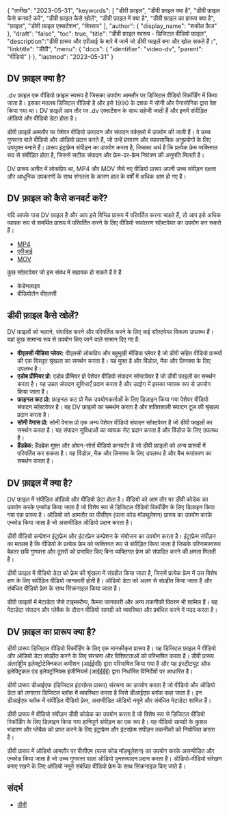 {
"तारीख": "2023-05-31",
  "keywords": [
"डीवी फ़ाइल",
"डीवी फ़ाइल क्या है",
"डीवी फ़ाइल कैसे कनवर्ट करें",
"डीवी फ़ाइल कैसे खोलें",
"डीवी फ़ाइल में क्या है",
"डीवी फ़ाइल का प्रारूप क्या है",
"फ़ाइल",
"डीवी फ़ाइल एक्सटेंशन",
"विस्तार"
],
  "author": {
"display_name": "शकील फ़ैज़"
},
"draft": "false",
"toc": true,
"title": "डीवी फ़ाइल स्वरूप - डिजिटल वीडियो फ़ाइल",
  "description":"डीवी प्रारूप और एपीआई के बारे में जानें जो डीवी फाइलें बना और खोल सकते हैं।",
"linktitle": "डीवी",
  "menu": {
    "docs": {
      "identifier": "video-dv",
"parent": "वीडियो"
}
},
"lastmod": "2023-05-31"
}

## DV फ़ाइल क्या है?

.dv फ़ाइल एक वीडियो फ़ाइल स्वरूप है जिसका उपयोग आमतौर पर डिजिटल वीडियो रिकॉर्डिंग में किया जाता है। इसका मतलब डिजिटल वीडियो है और इसे 1990 के दशक में सोनी और पैनासोनिक द्वारा पेश किया गया था। DV फ़ाइलें आम तौर पर .dv एक्सटेंशन के साथ सहेजी जाती हैं और इनमें संपीड़ित ऑडियो और वीडियो डेटा होता है।

डीवी फ़ाइलें आमतौर पर पेशेवर वीडियो उत्पादन और संपादन वर्कफ़्लो में उपयोग की जाती हैं। वे उच्च गुणवत्ता वाले वीडियो और ऑडियो प्रदान करते हैं, जो उन्हें प्रसारण और व्यावसायिक अनुप्रयोगों के लिए उपयुक्त बनाते हैं। प्रारूप इंट्राफ्रेम संपीड़न का उपयोग करता है, जिसका अर्थ है कि प्रत्येक फ्रेम व्यक्तिगत रूप से संपीड़ित होता है, जिससे सटीक संपादन और फ्रेम-दर-फ्रेम नियंत्रण की अनुमति मिलती है।

DV प्रारूप अतीत में लोकप्रिय था, MP4 और MOV जैसे नए वीडियो प्रारूप अपनी उच्च संपीड़न दक्षता और आधुनिक उपकरणों के साथ संगतता के कारण हाल के वर्षों में अधिक आम हो गए हैं।

## DV फ़ाइल को कैसे कनवर्ट करें?

यदि आपके पास DV फ़ाइल है और आप इसे विभिन्न प्रारूप में परिवर्तित करना चाहते हैं, तो आप इसे अधिक व्यापक रूप से समर्थित प्रारूप में परिवर्तित करने के लिए वीडियो रूपांतरण सॉफ़्टवेयर का उपयोग कर सकते हैं।

- [MP4](/hi/वीडियो/mp4/)
- [एवीआई](/hi/वीडियो/एवीआई/)
- [MOV](/hi/वीडियो/mov/)

कुछ सॉफ़्टवेयर जो इस संबंध में सहायक हो सकते हैं वे हैं

- केडेनलाइव
- वीडियोलैन वीएलसी

## डीवी फ़ाइल कैसे खोलें?

DV फ़ाइलों को चलाने, संपादित करने और परिवर्तित करने के लिए कई सॉफ़्टवेयर विकल्प उपलब्ध हैं। यहां कुछ सामान्य रूप से उपयोग किए जाने वाले सामान दिए गए हैं:

- **वीएलसी मीडिया प्लेयर:** वीएलसी लोकप्रिय और बहुमुखी मीडिया प्लेयर है जो डीवी सहित वीडियो प्रारूपों की एक विस्तृत श्रृंखला का समर्थन करता है। यह मुफ़्त है और विंडोज़, मैक और लिनक्स के लिए उपलब्ध है।
- **एडोब प्रीमियर प्रो:** एडोब प्रीमियर प्रो पेशेवर वीडियो संपादन सॉफ्टवेयर है जो डीवी फाइलों का समर्थन करता है। यह उन्नत संपादन सुविधाएँ प्रदान करता है और उद्योग में इसका व्यापक रूप से उपयोग किया जाता है।
- **फ़ाइनल कट प्रो:** फ़ाइनल कट प्रो मैक उपयोगकर्ताओं के लिए डिज़ाइन किया गया पेशेवर वीडियो संपादन सॉफ़्टवेयर है। यह DV फ़ाइलों का समर्थन करता है और शक्तिशाली संपादन टूल की श्रृंखला प्रदान करता है।
- **सोनी वेगास प्रो:** सोनी वेगास प्रो एक अन्य पेशेवर वीडियो संपादन सॉफ्टवेयर है जो डीवी फाइलों का समर्थन करता है। यह संपादन सुविधाओं का व्यापक सेट प्रदान करता है और विंडोज़ के लिए उपलब्ध है।
- **हैंडब्रेक:** हैंडब्रेक मुफ़्त और ओपन-सोर्स वीडियो कनवर्टर है जो डीवी फ़ाइलों को अन्य प्रारूपों में परिवर्तित कर सकता है। यह विंडोज़, मैक और लिनक्स के लिए उपलब्ध है और बैच रूपांतरण का समर्थन करता है।

## DV फ़ाइल में क्या है?

DV फ़ाइल में संपीड़ित ऑडियो और वीडियो डेटा होता है। वीडियो को आम तौर पर डीवी कोडेक का उपयोग करके एन्कोड किया जाता है जो विशेष रूप से डिजिटल वीडियो रिकॉर्डिंग के लिए डिज़ाइन किया गया एक प्रारूप है। ऑडियो को आमतौर पर पीसीएम (पल्स कोड मॉड्यूलेशन) प्रारूप का उपयोग करके एन्कोड किया जाता है जो असम्पीडित ऑडियो प्रदान करता है।

डीवी वीडियो कम्प्रेशन इंट्राफ्रेम और इंटरफ्रेम कम्प्रेशन के संयोजन का उपयोग करता है। इंट्राफ्रेम संपीड़न का मतलब है कि वीडियो के प्रत्येक फ्रेम को व्यक्तिगत रूप से संपीड़ित किया जाता है जिसके परिणामस्वरूप बेहतर छवि गुणवत्ता और दूसरों को प्रभावित किए बिना व्यक्तिगत फ्रेम को संपादित करने की क्षमता मिलती है।

डीवी फ़ाइल में वीडियो डेटा को फ़्रेम की श्रृंखला में संग्रहीत किया जाता है, जिसमें प्रत्येक फ्रेम में उस विशेष क्षण के लिए संपीड़ित वीडियो जानकारी होती है। ऑडियो डेटा को अलग से संग्रहीत किया जाता है और संबंधित वीडियो फ़्रेम के साथ सिंक्रनाइज़ किया जाता है।

डीवी फाइलों में मेटाडेटा जैसे टाइमस्टैम्प, कैमरा जानकारी और अन्य तकनीकी विवरण भी शामिल हैं। यह मेटाडेटा संपादन और प्लेबैक के दौरान वीडियो सामग्री को व्यवस्थित और प्रबंधित करने में मदद करता है।

## DV फ़ाइल का प्रारूप क्या है?

डीवी प्रारूप डिजिटल वीडियो रिकॉर्डिंग के लिए एक मानकीकृत प्रारूप है। यह डिजिटल फ़ाइल में वीडियो और ऑडियो डेटा संग्रहीत करने के लिए संरचना और विशिष्टताओं को परिभाषित करता है। डीवी प्रारूप अंतर्राष्ट्रीय इलेक्ट्रोटेक्निकल कमीशन (आईईसी) द्वारा परिभाषित किया गया है और यह इंस्टीट्यूट ऑफ इलेक्ट्रिकल एंड इलेक्ट्रॉनिक्स इंजीनियर्स (आईईईई) द्वारा निर्धारित विनिर्देशों पर आधारित है।

डीवी प्रारूप डीआईएफ (डिजिटल इंटरफ़ेस प्रारूप) संरचना का उपयोग करता है जो वीडियो और ऑडियो डेटा को लगातार डिजिटल ब्लॉक में व्यवस्थित करता है जिसे डीआईएफ ब्लॉक कहा जाता है। इन डीआईएफ ब्लॉक में संपीड़ित वीडियो फ़्रेम, असम्पीडित ऑडियो नमूने और संबंधित मेटाडेटा शामिल हैं।

डीवी प्रारूप में वीडियो संपीड़न डीवी कोडेक का उपयोग करता है जो विशेष रूप से डिजिटल वीडियो रिकॉर्डिंग के लिए डिज़ाइन किया गया हानिपूर्ण संपीड़न का एक रूप है। यह वीडियो सामग्री के कुशल भंडारण और प्लेबैक को प्राप्त करने के लिए इंट्राफ्रेम और इंटरफ्रेम संपीड़न तकनीकों को नियोजित करता है।

डीवी प्रारूप में ऑडियो आमतौर पर पीसीएम (पल्स कोड मॉड्यूलेशन) का उपयोग करके असम्पीडित और एन्कोड किया जाता है जो उच्च गुणवत्ता वाला ऑडियो पुनरुत्पादन प्रदान करता है। ऑडियो-वीडियो संरेखण बनाए रखने के लिए ऑडियो नमूने संबंधित वीडियो फ़्रेम के साथ सिंक्रनाइज़ किए जाते हैं।

## संदर्भ
* [डीवी](https://en.wikipedia.org/wiki/DV)


